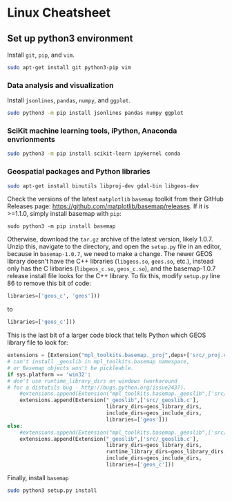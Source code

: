 # Linux Cheatsheet
## Set up python3 environment
Install `git`, `pip`, and `vim`.
```bash
sudo apt-get install git python3-pip vim
```

### Data analysis and visualization
Install `jsonlines`, `pandas`, `numpy`, and `ggplot`.
```bash
sudo python3 -m pip install jsonlines pandas numpy ggplot
```

### SciKit machine learning tools, iPython, Anaconda envrionments
```bash
sudo python3 -m pip install scikit-learn ipykernel conda
```

### Geospatial packages and Python libraries
```bash
sudo apt-get install binutils libproj-dev gdal-bin libgeos-dev
```
Check the versions of the latest `matplotlib` `basemap` toolkit from their GitHub Releases page: https://github.com/matplotlib/basemap/releases. If it is >=1.1.0, simply install basemap with `pip`:
```shell
sudo python3 -m pip install basemap
```
Otherwise, download the `tar.gz` archive of the latest version, likely 1.0.7. Unzip this, navigate to the directory, and open the `setup.py` file in an editor, because in `basemap-1.0.7`, we need to make a change. The newer GEOS library doesn't have the C++ libraries (`libgeos.so`, `geos.so`, etc.), instead only has the C lirbaries (`libgeos_c.so`, `geos_c.so`), and the basemap-1.0.7 release install file looks for the C++ library. To fix this, modify `setup.py` line 86 to remove this bit of code:
```python
libraries=['geos_c', 'geos']))
```
to
```python
libraries=['geos_c']))
```
This is the last bit of a larger code block that tells Python which GEOS library file to look for:
```python
extensions = [Extension("mpl_toolkits.basemap._proj",deps+['src/_proj.c'],include_dirs = ['src'],)]
# can't install _geoslib in mpl_toolkits.basemap namespace,
# or Basemap objects won't be pickleable.
if sys.platform == 'win32':
# don't use runtime_library_dirs on windows (workaround
# for a distutils bug - http://bugs.python.org/issue2437).
    #extensions.append(Extension("mpl_toolkits.basemap._geoslib",['src/_geoslib.c'],
    extensions.append(Extension("_geoslib",['src/_geoslib.c'],
                                library_dirs=geos_library_dirs,
                                include_dirs=geos_include_dirs,
                                libraries=['geos']))
else:
    #extensions.append(Extension("mpl_toolkits.basemap._geoslib",['src/_geoslib.c'],
    extensions.append(Extension("_geoslib",['src/_geoslib.c'],
                                library_dirs=geos_library_dirs,
                                runtime_library_dirs=geos_library_dirs,
                                include_dirs=geos_include_dirs,
                                libraries=['geos_c']))
```
Finally, install `basemap`
```bash
sudo python3 setup.py install
```
